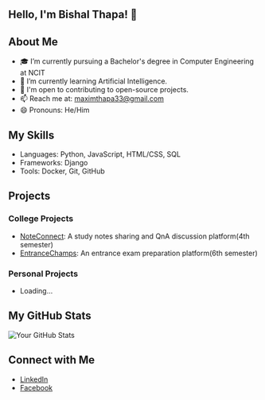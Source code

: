 ## Hello, I'm Bishal Thapa! 👋
## About Me
- 🎓 I’m currently pursuing a Bachelor's degree in Computer Engineering at NCIT
- 🌱 I’m currently learning Artificial Intelligence.
- 🤝 I'm open to contributing to open-source projects.
- 📫 Reach me at: maximthapa33@gmail.com
- 😄 Pronouns: He/Him

## My Skills
- Languages: Python, JavaScript, HTML/CSS, SQL
- Frameworks: Django
- Tools: Docker, Git, GitHub

## Projects
### College Projects
- [NoteConnect](https://github.com/beeshaal/NoteConnect): A study notes sharing and QnA discussion platform(4th semester)
- [EntranceChamps](https://github.com/beeshaal/entrancechamps): An entrance exam preparation platform(6th semester)
### Personal Projects
- Loading...


## My GitHub Stats
![Your GitHub Stats](https://github-readme-stats.vercel.app/api?username=beeshaal&show_icons=true)

## Connect with Me
- [LinkedIn](www.linkedin.com/in/bishal-thapa-72440129b)
- [Facebook](https://www.facebook.com/profile.php?id=100012004481139)



<!--
**beeshaal/beeshaal** is a ✨ _special_ ✨ repository because its `README.md` (this file) appears on your GitHub profile.

Here are some ideas to get you started:

- 🔭 I’m currently working on ...
- 🌱 I’m currently learning ...
- 👯 I’m looking to collaborate on ...
- 🤔 I’m looking for help with ...
- 💬 Ask me about ...
- 📫 How to reach me: ...
- 😄 Pronouns: ...
- ⚡ Fun fact: ...
-->
